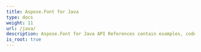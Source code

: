 ```yaml
---
title: Aspose.Font for Java
type: docs
weight: 11
url: /java/
description: Aspose.Font for Java API References contain examples, code snippets, and API documentation. It provides packages, classes, interfaces, and other API details.
is_root: true
---
```

